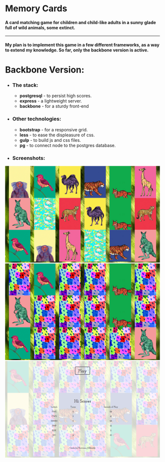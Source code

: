 # Memory Cards
#### A card matching game for children and child-like adults in a sunny glade full of wild animals, some extinct.
---------
#### My plan is to implement this game in a few different frameworks, as a way to extend my knowledge. So far, only the backbone version is active.

# Backbone Version:
* ### The stack:
  * __postgresql__ - to persist high scores.
  * __express__ - a lightweight server.
  * __backbone__ - for a sturdy front-end

* ### Other technologies:
  * __bootstrap__ - for a responsive grid.
  * __less__ - to ease the displeasure of css.
  * __gulp__ - to build js and css files.
  * __pg__ - to connect node to the postgres database.

* ### Screenshots:
![reveal](./readme_images/reveal.png)
![playing](./readme_images/playing.png)
![hi-scores](./readme_images/hi-scores.png)
